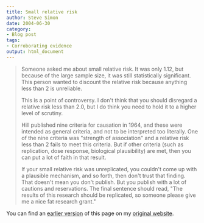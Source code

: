 ```yaml
---
title: Small relative risk
author: Steve Simon
date: 2004-06-30
category:
- Blog post
tags:
- Corroborating evidence
output: html_document
---
```

> Someone asked me about small relative risk. It was only 1.12, but
> because of the large sample size, it was still statistically
> significant. This person wanted to discount the relative risk because
> anything less than 2 is unreliable.
>
> This is a point of controversy. I don\'t think that you should
> disregard a relative risk less than 2.0, but I do think you need to
> hold it to a higher level of scrutiny.
>
> Hill published nine criteria for causation in 1964, and these were
> intended as general criteria, and not to be interpreted too literally.
> One of the nine criteria was \"strength of association\" and a
> relative risk less than 2 fails to meet this criteria. But if other
> criteria (such as replication, dose response, biological plausibility)
> are met, then you can put a lot of faith in that result.
>
> If your small relative risk was unreplicated, you couldn\'t come up
> with a plausible mechanism, and so forth, then don\'t trust that
> finding. That doesn\'t mean you don\'t publish. But you publish with a
> lot of cautions and reservations. The final sentence should read,
> \"The results of this research should be replicated, so someone please
> give me a nice fat research grant.\"

You can find an [earlier version](http://www.pmean.com/04/SmallRisk.html) of this page on my [original website](http://www.pmean.com/original_site.html).
